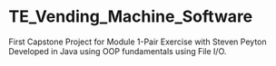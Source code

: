 # TE_Vending_Machine_Software
First Capstone Project for Module 1-Pair Exercise with Steven Peyton
Developed in Java using OOP fundamentals using File I/O.
